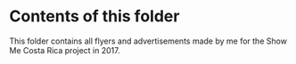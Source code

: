 # Contents of this folder

This folder contains all flyers and advertisements made by me for the Show Me Costa Rica project in 2017. 
